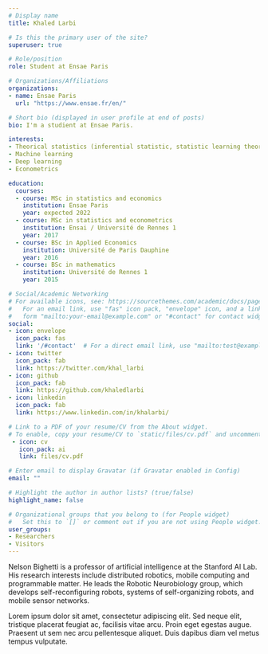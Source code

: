 ```yaml
---
# Display name
title: Khaled Larbi

# Is this the primary user of the site?
superuser: true

# Role/position
role: Student at Ensae Paris

# Organizations/Affiliations
organizations:
- name: Ensae Paris
  url: "https://www.ensae.fr/en/"

# Short bio (displayed in user profile at end of posts)
bio: I'm a studient at Ensae Paris.

interests:
- Theorical statistics (inferential statistic, statistic learning theory, survey sampling theory)
- Machine learning
- Deep learning
- Econometrics

education:
  courses:
  - course: MSc in statistics and economics
    institution: Ensae Paris
    year: expected 2022
  - course: MSc in statistics and econometrics
    institution: Ensai / Université de Rennes 1
    year: 2017
  - course: BSc in Applied Economics
    institution: Université de Paris Dauphine
    year: 2016
  - course: BSc in mathematics
    institution: Université de Rennes 1
    year: 2015

# Social/Academic Networking
# For available icons, see: https://sourcethemes.com/academic/docs/page-builder/#icons
#   For an email link, use "fas" icon pack, "envelope" icon, and a link in the
#   form "mailto:your-email@example.com" or "#contact" for contact widget.
social:
- icon: envelope
  icon_pack: fas
  link: '/#contact'  # For a direct email link, use "mailto:test@example.org".
- icon: twitter
  icon_pack: fab
  link: https://twitter.com/khal_larbi
- icon: github
  icon_pack: fab
  link: https://github.com/khaledlarbi
- icon: linkedin
  icon_pack: fab
  link: https://www.linkedin.com/in/khalarbi/

# Link to a PDF of your resume/CV from the About widget.
# To enable, copy your resume/CV to `static/files/cv.pdf` and uncomment the lines below.
 - icon: cv
   icon_pack: ai
   link: files/cv.pdf

# Enter email to display Gravatar (if Gravatar enabled in Config)
email: ""

# Highlight the author in author lists? (true/false)
highlight_name: false

# Organizational groups that you belong to (for People widget)
#   Set this to `[]` or comment out if you are not using People widget.
user_groups:
- Researchers
- Visitors
---
```


Nelson Bighetti is a professor of artificial intelligence at the Stanford AI Lab. His research interests include distributed robotics, mobile computing and programmable matter. He leads the Robotic Neurobiology group, which develops self-reconfiguring robots, systems of self-organizing robots, and mobile sensor networks.

Lorem ipsum dolor sit amet, consectetur adipiscing elit. Sed neque elit, tristique placerat feugiat ac, facilisis vitae arcu. Proin eget egestas augue. Praesent ut sem nec arcu pellentesque aliquet. Duis dapibus diam vel metus tempus vulputate.
